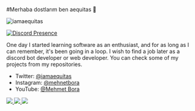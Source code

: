 #Merhaba dostlarım ben aequitas 🏴

<img src="https://komarev.com/ghpvc/?username=iamaequitas&label=Profile%20Viewers&color=37fa3f" alt="iamaequitas" />

[![Discord Presence](https://lanyard-profile-readme.vercel.app/api/577589971658211329)](https://discord.com/users/577589971658211329)

One day I started learning software as an enthusiast, and for as long as I can remember, it's been going in a loop. I wish to find a job later as a discord bot developer or web developer. You can check some of my projects from my repositories.

- Twitter: [@iamaequitas](https://twitter.com/iamaequitas)
- Instagram: [@mehnetbora](https://instagram.com/mehnetbora?utm_medium=copy_link)
- YouTube: [@Mehmet Bora](https://www.youtube.com/channel/UCcR9oWNs3frKAgTxiCl_NJA)

<a href="https://github.com/iamaequitas">
<img src="https://github-readme-stats.vercel.app/api?username=iamaequitas&count_private=true&hide_border=true&show_icons=true&include_all_commits=true&bg_color=0d1117&title_color=df761c&text_color=FFFFFF&icon_color=df761c">
<img src="https://github-readme-streak-stats.herokuapp.com/?user=iamaequitaslayout=compact&theme=nord&count_private=true&hide_border=true&show_icons=true&include_all_commits=true&bg_color=0d1117&title_color=df761c&text_color=FFFFFF&icon_color=df761c">
<img src="https://github-readme-stats.vercel.app/api/top-langs/?username=iamaequitas&layout=compact&theme=nord&hide_border=true&bg_color=0d1117&border_radius=6&title_color=df761c">
</a>
